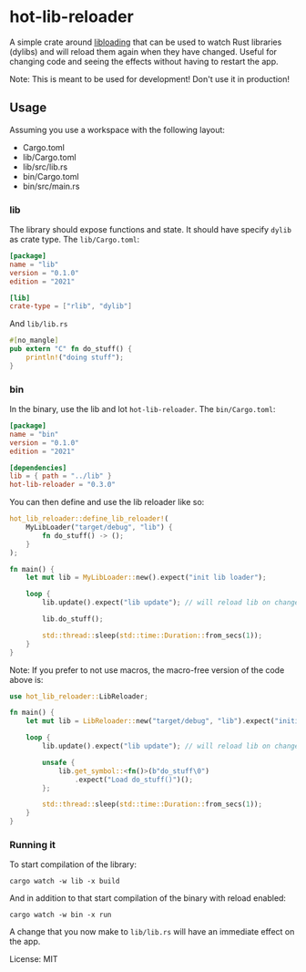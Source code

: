 # hot-lib-reloader


A simple crate around [libloading](https://crates.io/crates/libloading) that can be used to watch Rust libraries (dylibs) and will reload them again when they have changed.
Useful for changing code and seeing the effects without having to restart the app.

Note: This is meant to be used for development! Don't use it in production!

## Usage

Assuming you use a workspace with the following layout:

- Cargo.toml
- lib/Cargo.toml
- lib/src/lib.rs
- bin/Cargo.toml
- bin/src/main.rs

### lib

The library should expose functions and state. It should have specify `dylib` as crate type. The `lib/Cargo.toml`:

```toml
[package]
name = "lib"
version = "0.1.0"
edition = "2021"

[lib]
crate-type = ["rlib", "dylib"]
```

And `lib/lib.rs`

```rust
#[no_mangle]
pub extern "C" fn do_stuff() {
    println!("doing stuff");
}
```

### bin

In the binary, use the lib and lot `hot-lib-reloader`. The `bin/Cargo.toml`:

```toml
[package]
name = "bin"
version = "0.1.0"
edition = "2021"

[dependencies]
lib = { path = "../lib" }
hot-lib-reloader = "0.3.0"
```

You can then define and use the lib reloader like so:

```rust
hot_lib_reloader::define_lib_reloader!(
    MyLibLoader("target/debug", "lib") {
        fn do_stuff() -> ();
    }
);

fn main() {
    let mut lib = MyLibLoader::new().expect("init lib loader");

    loop {
        lib.update().expect("lib update"); // will reload lib on change

        lib.do_stuff();

        std::thread::sleep(std::time::Duration::from_secs(1));
    }
}

```

Note: If you prefer to not use macros, the macro-free version of the code above is:

```rust
use hot_lib_reloader::LibReloader;

fn main() {
    let mut lib = LibReloader::new("target/debug", "lib").expect("initial load the lib");

    loop {
        lib.update().expect("lib update"); // will reload lib on change

        unsafe {
            lib.get_symbol::<fn()>(b"do_stuff\0")
                .expect("Load do_stuff()")();
        };

        std::thread::sleep(std::time::Duration::from_secs(1));
    }
}
```

### Running it

To start compilation of the library:

```shell
cargo watch -w lib -x build
```

And in addition to that start compilation of the binary with reload enabled:

```shell
cargo watch -w bin -x run
```

A change that you now make to `lib/lib.rs` will have an immediate effect on the app.


License: MIT
